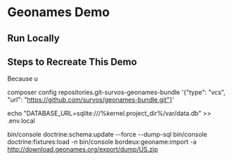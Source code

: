 # Geonames Demo

## Run Locally

## Steps to Recreate This Demo 

Because u

composer config repositories.git-survos-geonames-bundle '{"type": "vcs", "url": "https://github.com/survos/geonames-bundle.git"}'

echo "DATABASE_URL=sqlite:///%kernel.project_dir%/var/data.db" >> .env.local


bin/console doctrine:schema:update --force --dump-sql
bin/console doctrine:fixtures:load -n
bin/console bordeux:geoname:import -a http://download.geonames.org/export/dump/US.zip

